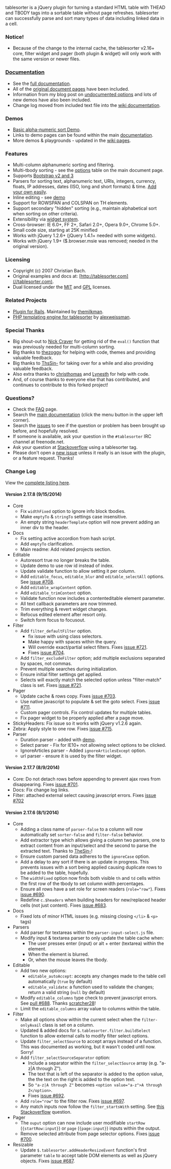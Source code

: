 tablesorter is a jQuery plugin for turning a standard HTML table with THEAD and TBODY tags into a sortable table without page refreshes.
tablesorter can successfully parse and sort many types of data including linked data in a cell.

### Notice!

* Because of the change to the internal cache, the tablesorter v2.16+ core, filter widget and pager (both plugin &amp; widget) will only work with the same version or newer files.

### [Documentation](//mottie.github.io/tablesorter/docs/)

* See the [full documentation](//mottie.github.io/tablesorter/docs/).
* All of the [original document pages](//tablesorter.com/docs/) have been included.
* Information from my blog post on [undocumented options](//wowmotty.blogspot.com/2011/06/jquery-tablesorter-missing-docs.html) and lots of new demos have also been included.
* Change log moved from included text file into the [wiki documentation](//github.com/Mottie/tablesorter/wiki/Changes).

### Demos

* [Basic alpha-numeric sort Demo](//mottie.github.com/tablesorter/).
* Links to demo pages can be found within the main [documentation](//mottie.github.io/tablesorter/docs/).
* More demos & playgrounds - updated in the [wiki pages](//github.com/Mottie/tablesorter/wiki).

### Features

* Multi-column alphanumeric sorting and filtering.
* Multi-tbody sorting - see the [options](//mottie.github.io/tablesorter/docs/index.html#options) table on the main document page.
* Supports [Bootstrap v2 and 3](//mottie.github.io/tablesorter/docs/example-widget-bootstrap-theme.html)
* Parsers for sorting text, alphanumeric text, URIs, integers, currency, floats, IP addresses, dates (ISO, long and short formats) &amp; time. [Add your own easily](//mottie.github.io/tablesorter/docs/example-parsers.html).
* Inline editing - see [demo](//mottie.github.io/tablesorter/docs/example-widget-editable.html)
* Support for ROWSPAN and COLSPAN on TH elements.
* Support secondary "hidden" sorting (e.g., maintain alphabetical sort when sorting on other criteria).
* Extensibility via [widget system](//mottie.github.io/tablesorter/docs/example-widgets.html).
* Cross-browser: IE 6.0+, FF 2+, Safari 2.0+, Opera 9.0+, Chrome 5.0+.
* Small code size, starting at 25K minified
* Works with jQuery 1.2.6+ (jQuery 1.4.1+ needed with some widgets).
* Works with jQuery 1.9+ ($.browser.msie was removed; needed in the original version).

### Licensing

* Copyright (c) 2007 Christian Bach.
* Original examples and docs at: [http://tablesorter.com](//tablesorter.com).
* Dual licensed under the [MIT](//www.opensource.org/licenses/mit-license.php) and [GPL](//www.gnu.org/licenses/gpl.html) licenses.

### Related Projects

* [Plugin for Rails](//github.com/themilkman/jquery-tablesorter-rails). Maintained by [themilkman](//github.com/themilkman).
* [PHP templating engine for tablesorter](//github.com/alexweissman/bootsole) by [alexweissman](//github.com/alexweissman).

### Special Thanks

* Big shout-out to [Nick Craver](//github.com/NickCraver) for getting rid of the `eval()` function that was previously needed for multi-column sorting.
* Big thanks to [thezoggy](//github.com/thezoggy) for helping with code, themes and providing valuable feedback.
* Big thanks to [ThsSin-](//github.com/TheSin-) for taking over for a while and also providing valuable feedback.
* Also extra thanks to [christhomas](//github.com/christhomas) and [Lynesth](//github.com/Lynesth) for help with code.
* And, of course thanks to everyone else that has contributed, and continues to contribute to this forked project!

### Questions?

* Check the [FAQ](//github.com/Mottie/tablesorter/wiki/FAQ) page.
* Search the [main documentation](//mottie.github.io/tablesorter/docs/) (click the menu button in the upper left corner).
* Search the [issues](//github.com/Mottie/tablesorter/issues) to see if the question or problem has been brought up before, and hopefully resolved.
* If someone is available, ask your question in the `#tablesorter` IRC channel at freenode.net.
* Ask your question at [Stackoverflow](//stackoverflow.com/questions/tagged/tablesorter) using a tablesorter tag.
* Please don't open a [new issue](//github.com/Mottie/tablesorter/issues) unless it really is an issue with the plugin, or a feature request. Thanks!

### Change Log

View the [complete listing here](//github.com/Mottie/tablesorter/wiki/Changes).

#### <a name="v2.17.8">Version 2.17.8</a> (9/15/2014)

* Core
  * Fix `widthFixed` option to ignore info block tbodies.
  * Make `emptyTo` & `stringTo` settings case insensitive.
  * An empty string `headerTemplate` option will now prevent adding an inner div to the header.
* Docs
  * Fix setting active accordion from hash script.
  * Add `emptyTo` clarification.
  * Main readme: Add related projects section.
* Editable
  * Autoresort true no longer breaks the table.
  * Update demo to use row id instead of index.
  * Update validate function to allow setting it per column.
  * Add `editable_focus`, `editable_blur` and `editable_selectAll` options. See [issue #708](//github.com/Mottie/tablesorter/issues/708).
  * Add `editable_wrapContent` option.
  * Add `editable_trimContent` option.
  * Validate function now includes a contenteditable element parameter.
  * All text callback parameters are now trimmed.
  * Trim everything & revert widget changes.
  * Refocus edited element after resort only.
  * Switch form focus to focusout.
* Filter
  * Add `filter_defaultFilter` option.
      * fix issue with using class selectors.
      * Make happy with spaces within the query.
      * Will override exact/partial select filters. Fixes [issue #721](//github.com/Mottie/tablesorter/issues/721).
      * Fixes [issue #704](//github.com/Mottie/tablesorter/issues/704).
  * Add `filter_excludeFilter` option; add multiple exclusions separated by spaces, not commas.
  * Prevent multiple searches during initialization.
  * Ensure initial filter settings get applied.
  * Selects will exactly match the selected option unless "filter-match" class is set. Fixes [issue #721](//github.com/Mottie/tablesorter/issues/721).
* Pager
  * Update cache & rows copy. Fixes [issue #703](//github.com/Mottie/tablesorter/issues/703).
  * Use native javascript to populate & set the goto select. Fixes [issue #711](//github.com/Mottie/tablesorter/issues/711).
  * Custom pager controls. Fix control updates for multiple tables.
  * Fix pager widget to be properly applied after a page move.
* StickyHeaders: Fix issue so it works with jQuery v1.2.6 again.
* Zebra: Apply style to one row. Fixes [issue #715](//github.com/Mottie/tablesorter/issues/715).
* Parser
  * Duration parser - added with [demo](//mottie.github.io/tablesorter/docs/example-parsers-duration.html).
  * Select parser - Fix for IE10+ not allowing select options to be clicked.
  * IgnoreArticles parser - Added `ignoreArticlesExcept` option.
  * url parser - ensure it is used by the filter widget.

#### <a name="v2.17.7">Version 2.17.7</a> (8/9/2014)

* Core: Do not detach rows before appending to prevent ajax rows from disappearing. Fixes [issue #701](//github.com/Mottie/tablesorter/issues/701).
* Docs: Fix change log links.
* Filter: attached external select causing javascript errors. Fixes [issue #702](//github.com/Mottie/tablesorter/issues/702)

#### <a name="v2.17.6">Version 2.17.6</a> (8/1/2014)

* Core
  * Adding a class name of `parser-false` to a column will now automatically set `sorter-false` and `filter-false` behavior.
  * Add extractor type which allows giving a column two parsers, one to extract content from an input/select and the second to parse the extracted text. Thanks to [TheSin-](//github.com/TheSin-)!
  * Ensure custom parsed data adheres to the `ignoreCase` option.
  * Add a delay to any sort if there is an update in progress. This prevents issues with a sort being applied causing duplicate rows to be added to the table, hopefully.
  * The `widthFixed` option now finds both visible `th` and `td` cells within the first row of the tbody to set column width percentages.
  * Ensure all rows have a set role for screen readers (`role="row"`). Fixes [issue #690](//github.com/Mottie/tablesorter/issues/690).
  * Redefine `c.$headers` when building headers for new/replaced header cells (not just content). Fixes [issue #683](//github.com/Mottie/tablesorter/issues/683).
* Docs
  * Fixed lots of minor HTML issues (e.g. missing closing `</li>` &amp; `<p>` tags)
* Parsers
  * Add parser for textareas within the `parser-input-select.js` file.
  * Modify input &amp; textarea parser to only update the table cache when:
      * The user presses enter (input) or alt + enter (textarea) within the element.
      * When the element is blurred.
      * Or, when the mouse leaves the tbody.
* Editable
  * Add two new options:
      * `editable_autoAccept`: accepts any changes made to the table cell automatically (`true` by default)
      * `editable_validate`: a function used to validate the changes; return a valid string (`null` by default)
  * Modify `editable_columns` type check to prevent javascript errors. See [pull #688](//github.com/Mottie/tablesorter/issues/688). Thanks [scratcher28](//github.com/scratcher28)!
  * Limit the `editable_columns` array value to columns within the table.
* Filter
  * Make all options show within the current select when the `filter-onlyAvail` class is set on a column.
  * Updated &amp; added docs for `$.tablesorter.filter.buildSelect` function to allow external calls to modify filter select options.
  * Update `filter_selectSource` to accept arrays instead of a function. This was documented as working, but it wasn't coded until now. Sorry!
  * Add `filter_selectSourceSeparator` option:
      * Include a separator within the `filter_selectSource` array (e.g. "a-z|A through Z").
      * The text that is left of the separator is added to the option value, the the text on the right is added to the option text.
      * So `"a-z|A through Z"` becomes `<option value="a-z">A through Z</option>`.
      * Fixes [issue #692](//github.com/Mottie/tablesorter/issues/692).
  * Add `role="row"` to the filter row. Fixes [issue #697](//github.com/Mottie/tablesorter/issues/697).
  * Any match inputs now follow the `filter_startsWith` setting. See [this Stackoverflow](//stackoverflow.com/q/25070448/145346) question.
* Pager
  * The `ouput` option can now include user modifiable `startRow` (`{startRow:input}`) or `page` (`{page:input}`) inputs within the output.
  * Remove selected attribute from page selector options. Fixes [issue #700](//github.com/Mottie/tablesorter/issues/700).
* Resizable
  * Update `$.tablesorter.addHeaderResizeEvent` function's first parameter `table` to accept table DOM elements as well as jQuery objects. Fixes [issue #687](//github.com/Mottie/tablesorter/issues/687).
